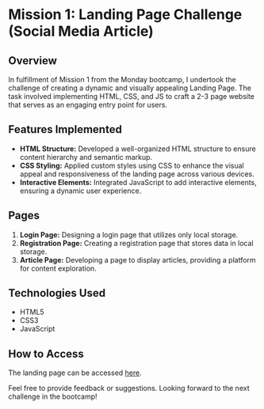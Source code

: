 # Mission 1: Landing Page Challenge (Social Media Article)

## Overview
In fulfillment of Mission 1 from the Monday bootcamp, I undertook the challenge of creating a dynamic and visually appealing Landing Page. The task involved implementing HTML, CSS, and JS to craft a 2-3 page website that serves as an engaging entry point for users.

## Features Implemented
- **HTML Structure:** Developed a well-organized HTML structure to ensure content hierarchy and semantic markup.
- **CSS Styling:** Applied custom styles using CSS to enhance the visual appeal and responsiveness of the landing page across various devices.
- **Interactive Elements:** Integrated JavaScript to add interactive elements, ensuring a dynamic user experience.

## Pages
1. **Login Page:** Designing a login page that utilizes only local storage.
2. **Registration Page:** Creating a registration page that stores data in local storage.
3. **Article Page:** Developing a page to display articles, providing a platform for content exploration.

## Technologies Used
- HTML5
- CSS3
- JavaScript

## How to Access
The landing page can be accessed [here](#).

Feel free to provide feedback or suggestions. Looking forward to the next challenge in the bootcamp!
